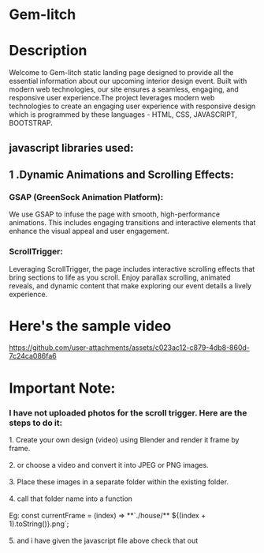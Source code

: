 # Gem-litch


# Description

Welcome to Gem-litch static landing page designed to provide all the essential information about our upcoming interior design event. Built with modern web technologies, our site ensures a seamless, engaging, and responsive user experience.The project leverages modern web technologies to create an engaging user experience with responsive design which is programmed by these languages -
HTML,
CSS,
JAVASCRIPT,
BOOTSTRAP.

<h2>javascript libraries used:<br>

<h2>1 .Dynamic Animations and Scrolling Effects:<br></h2>
<h3> GSAP (GreenSock Animation Platform):</h3>
We use GSAP to infuse the page with smooth, high-performance animations. This includes engaging transitions and interactive elements that enhance the visual appeal and          user engagement.
<h3> ScrollTrigger: </h3>
Leveraging ScrollTrigger, the page includes interactive scrolling effects that bring sections to life as you scroll. Enjoy parallax scrolling, animated reveals, and dynamic content that              make exploring our event details a lively experience.


# __Here's the sample video__


https://github.com/user-attachments/assets/c023ac12-c879-4db8-860d-7c24ca086fa6


<h1>Important Note:</h1>

<h3>I have not uploaded photos for the scroll trigger. Here are the steps to do it:</h3>

<p>
1. Create your own design (video) using Blender and render it frame by frame.<br><br>
2. or choose a video and convert it into JPEG or PNG images.<br><br>
3. Place these images in a separate folder within the existing folder.<br><br>
4. call that folder name into a function <br><br>
Eg: const currentFrame = (index) => **`./house/** ${(index + 1).toString()}.png`;<br><br>
5. and i have given the javascript file above check that out
</p>






